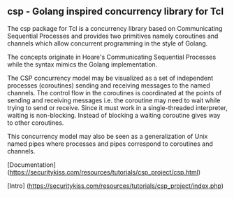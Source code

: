 ## csp - Golang inspired concurrency library for Tcl

The csp package for Tcl is a concurrency library based on Communicating Sequential Processes and provides two primitives namely coroutines and channels which allow concurrent programming in the style of Golang.

The concepts originate in Hoare's Communicating Sequential Processes while the syntax mimics the Golang implementation.

The CSP concurrency model may be visualized as a set of independent processes (coroutines) sending and receiving messages to the named channels. The control flow in the coroutines is coordinated at the points of sending and receiving messages i.e. the coroutine may need to wait while trying to send or receive. Since it must work in a single-threaded interpreter, waiting is non-blocking. Instead of blocking a waiting coroutine gives way to other coroutines.

This concurrency model may also be seen as a generalization of Unix named pipes where processes and pipes correspond to coroutines and channels.



[Documentation] (https://securitykiss.com/resources/tutorials/csp_project/csp.html)






[Intro] (https://securitykiss.com/resources/tutorials/csp_project/index.php)
